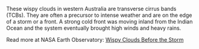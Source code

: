 These wispy clouds in western Australia are transverse cirrus bands (TCBs). They are often a precursor to intense weather and are on the edge of a storm or a front. A strong cold front was moving inland from the Indian Ocean and the system eventually brought high winds and heavy rains.

Read more at NASA Earth Observatory: [Wispy Clouds Before the Storm](https://earthobservatory.nasa.gov/images/145189/wispy-clouds-before-the-storm)